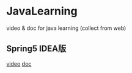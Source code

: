 # JavaLearning
video &amp; doc for java learning (collect from web)

Spring5 IDEA版
--------
[video](https://www.bilibili.com/video/BV1WE411d7Dv) [doc](https://www.docs4dev.com/docs/zh/spring-framework/5.1.3.RELEASE/reference/)

